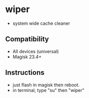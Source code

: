 # wiper

* system wide cache cleaner 


## Compatibility
* All devices (universal)
* Magisk 23.4+

## Instructions
* just flash in magisk then reboot.
* in terminal, type "su" then "wiper"



